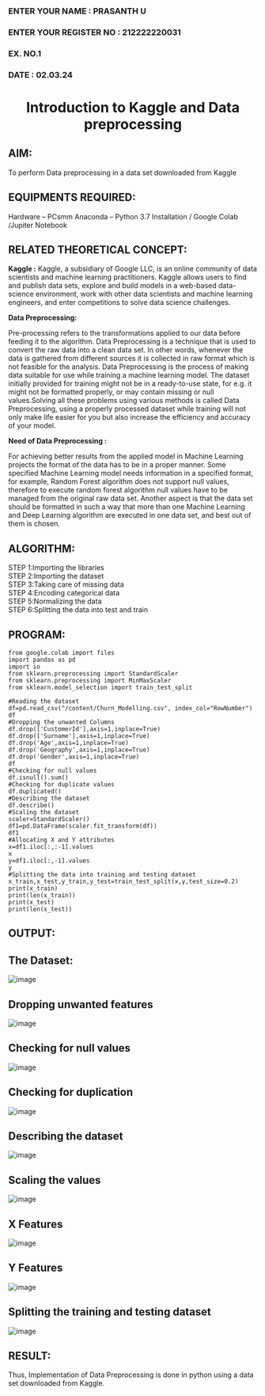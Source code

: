<H3>ENTER YOUR NAME : PRASANTH U</H3>
<H3>ENTER YOUR REGISTER NO : 212222220031</H3>
<H3>EX. NO.1</H3>
<H3>DATE : 02.03.24</H3>
<H1 ALIGN =CENTER> Introduction to Kaggle and Data preprocessing</H1>

## AIM:

To perform Data preprocessing in a data set downloaded from Kaggle

## EQUIPMENTS REQUIRED:
Hardware – PCsmm
Anaconda – Python 3.7 Installation / Google Colab /Jupiter Notebook

## RELATED THEORETICAL CONCEPT:

**Kaggle :**
Kaggle, a subsidiary of Google LLC, is an online community of data scientists and machine learning practitioners. Kaggle allows users to find and publish data sets, explore and build models in a web-based data-science environment, work with other data scientists and machine learning engineers, and enter competitions to solve data science challenges.

**Data Preprocessing:**

Pre-processing refers to the transformations applied to our data before feeding it to the algorithm. Data Preprocessing is a technique that is used to convert the raw data into a clean data set. In other words, whenever the data is gathered from different sources it is collected in raw format which is not feasible for the analysis.
Data Preprocessing is the process of making data suitable for use while training a machine learning model. The dataset initially provided for training might not be in a ready-to-use state, for e.g. it might not be formatted properly, or may contain missing or null values.Solving all these problems using various methods is called Data Preprocessing, using a properly processed dataset while training will not only make life easier for you but also increase the efficiency and accuracy of your model.

**Need of Data Preprocessing :**

For achieving better results from the applied model in Machine Learning projects the format of the data has to be in a proper manner. Some specified Machine Learning model needs information in a specified format, for example, Random Forest algorithm does not support null values, therefore to execute random forest algorithm null values have to be managed from the original raw data set.
Another aspect is that the data set should be formatted in such a way that more than one Machine Learning and Deep Learning algorithm are executed in one data set, and best out of them is chosen.


## ALGORITHM:
STEP 1:Importing the libraries<BR>
STEP 2:Importing the dataset<BR>
STEP 3:Taking care of missing data<BR>
STEP 4:Encoding categorical data<BR>
STEP 5:Normalizing the data<BR>
STEP 6:Splitting the data into test and train<BR>

##  PROGRAM:
```
from google.colab import files
import pandas as pd
import io
from sklearn.preprocessing import StandardScaler
from sklearn.preprocessing import MinMaxScaler
from sklearn.model_selection import train_test_split

#Reading the dataset
df=pd.read_csv("/content/Churn_Modelling.csv", index_col="RowNumber")
df
#Dropping the unwanted Columns
df.drop(['CustomerId'],axis=1,inplace=True)
df.drop(['Surname'],axis=1,inplace=True)
df.drop('Age',axis=1,inplace=True)
df.drop('Geography',axis=1,inplace=True)
df.drop('Gender',axis=1,inplace=True)
df
#Checking for null values
df.isnull().sum()
#Checking for duplicate values
df.duplicated()
#Describing the dataset
df.describe()
#Scaling the dataset
scaler=StandardScaler()
df1=pd.DataFrame(scaler.fit_transform(df))
df1
#Allocating X and Y attributes
x=df1.iloc[:,:-1].values
x
y=df1.iloc[:,-1].values
y
#Splitting the data into training and testing dataset
x_train,x_test,y_train,y_test=train_test_split(x,y,test_size=0.2)
print(x_train)
print(len(x_train))
print(x_test)
print(len(x_test))
```

## OUTPUT:
## The Dataset:

![image](https://github.com/Prasanth9025/Ex-1-NN/assets/118343686/c2ba1d96-f8ba-46d8-9b99-67c454af4fba)

## Dropping unwanted features

![image](https://github.com/Prasanth9025/Ex-1-NN/assets/118343686/f03ed636-bdc0-4315-a407-5490d75b06c9)

## Checking for null values

![image](https://github.com/Prasanth9025/Ex-1-NN/assets/118343686/af07a56e-d1e8-465d-a861-6a5fd6483a93)

## Checking for duplication

![image](https://github.com/Prasanth9025/Ex-1-NN/assets/118343686/62e4ee4c-7baa-4553-82d1-a70b46e7ef62)

## Describing the dataset

![image](https://github.com/Prasanth9025/Ex-1-NN/assets/118343686/75cda078-b795-4ac9-92cd-7579048da859)

## Scaling the values

![image](https://github.com/Prasanth9025/Ex-1-NN/assets/118343686/97eb666f-0deb-40cc-8a74-dc8e02017915)


## X Features

![image](https://github.com/Prasanth9025/Ex-1-NN/assets/118343686/91be32c5-5bf5-4c44-a2c4-08845020828b)

## Y Features

![image](https://github.com/Prasanth9025/Ex-1-NN/assets/118343686/214b5709-3d92-45a4-8472-d35af126d98e)

## Splitting the training and testing dataset

![image](https://github.com/Prasanth9025/Ex-1-NN/assets/118343686/adb96d96-e270-46a1-b85d-71e7841ce99e)


## RESULT:
Thus, Implementation of Data Preprocessing is done in python  using a data set downloaded from Kaggle.


